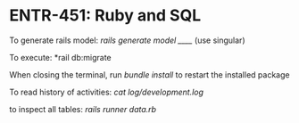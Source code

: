 # ENTR-451: Ruby and SQL

To generate rails model: *rails generate model ____* (use singular)

To execute: *rail db:migrate

When closing the terminal, run *bundle install* to restart the installed package

To read history of activities: *cat log/development.log*

to inspect all tables: *rails runner data.rb*